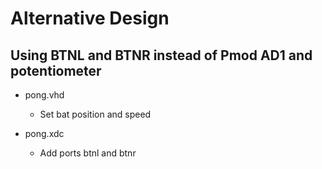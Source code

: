 # Alternative Design 

## Using BTNL and BTNR instead of Pmod AD1 and potentiometer

* pong.vhd
  * Set bat position and speed

* pong.xdc
  * Add ports btnl and btnr
